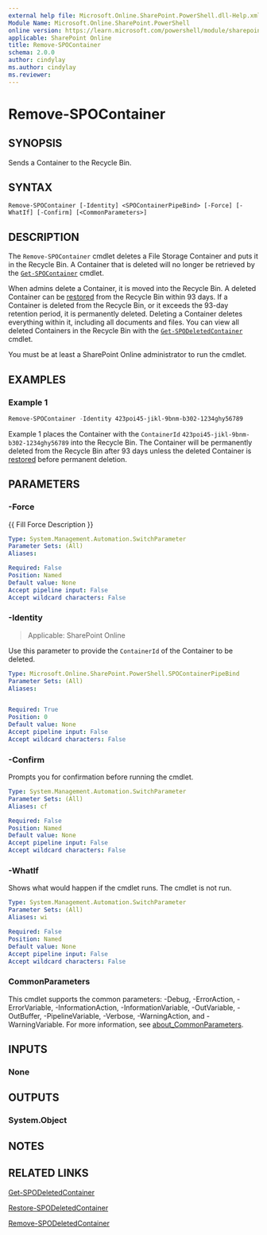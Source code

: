 ```yaml
---
external help file: Microsoft.Online.SharePoint.PowerShell.dll-Help.xml
Module Name: Microsoft.Online.SharePoint.PowerShell
online version: https://learn.microsoft.com/powershell/module/sharepoint-online/remove-spocontainer
applicable: SharePoint Online
title: Remove-SPOContainer
schema: 2.0.0
author: cindylay
ms.author: cindylay
ms.reviewer:
---
```


# Remove-SPOContainer

## SYNOPSIS
Sends a Container to the Recycle Bin.

## SYNTAX

```
Remove-SPOContainer [-Identity] <SPOContainerPipeBind> [-Force] [-WhatIf] [-Confirm] [<CommonParameters>]
```

## DESCRIPTION

The `Remove-SPOContainer` cmdlet deletes a File Storage Container and puts it in the Recycle Bin. A Container that is deleted will no longer be retrieved by the [`Get-SPOContainer`](./Get-SPOContainer.md) cmdlet.

When admins delete a Container, it is moved into the Recycle Bin. A deleted Container can be [restored](./Restore-SPODeletedContainer.md) from the Recycle Bin within 93 days. If a Container is deleted from the Recycle Bin, or it exceeds the 93-day retention period, it is permanently deleted. Deleting a Container deletes everything within it, including all documents and files. You can view all deleted Containers in the Recycle Bin with the [`Get-SPODeletedContainer`](./Get-SPODeletedContainer.md) cmdlet.

You must be at least a SharePoint Online administrator to run the cmdlet.

## EXAMPLES

### Example 1

```powershell
Remove-SPOContainer -Identity 423poi45-jikl-9bnm-b302-1234ghy56789
```

Example 1 places the Container with the `ContainerId` `423poi45-jikl-9bnm-b302-1234ghy56789` into the Recycle Bin. The Container will be permanently deleted from the Recycle Bin after 93 days unless the deleted Container is [restored](./Restore-SPODeletedContainer.md) before permanent deletion.

## PARAMETERS

### -Force
{{ Fill Force Description }}

```yaml
Type: System.Management.Automation.SwitchParameter
Parameter Sets: (All)
Aliases:

Required: False
Position: Named
Default value: None
Accept pipeline input: False
Accept wildcard characters: False
```

### -Identity

> Applicable: SharePoint Online

Use this parameter to provide the `ContainerId` of the Container to be deleted.

```yaml
Type: Microsoft.Online.SharePoint.PowerShell.SPOContainerPipeBind
Parameter Sets: (All)
Aliases:


Required: True
Position: 0
Default value: None
Accept pipeline input: False
Accept wildcard characters: False
```

### -Confirm
Prompts you for confirmation before running the cmdlet.

```yaml
Type: System.Management.Automation.SwitchParameter
Parameter Sets: (All)
Aliases: cf

Required: False
Position: Named
Default value: None
Accept pipeline input: False
Accept wildcard characters: False
```

### -WhatIf
Shows what would happen if the cmdlet runs.
The cmdlet is not run.

```yaml
Type: System.Management.Automation.SwitchParameter
Parameter Sets: (All)
Aliases: wi

Required: False
Position: Named
Default value: None
Accept pipeline input: False
Accept wildcard characters: False
```

### CommonParameters

This cmdlet supports the common parameters: -Debug, -ErrorAction, -ErrorVariable, -InformationAction, -InformationVariable, -OutVariable, -OutBuffer, -PipelineVariable, -Verbose, -WarningAction, and -WarningVariable. For more information, see [about_CommonParameters](https://go.microsoft.com/fwlink/?LinkID=113216).

## INPUTS

### None

## OUTPUTS

### System.Object

## NOTES

## RELATED LINKS

[Get-SPODeletedContainer](./Get-SPODeletedContainer.md)

[Restore-SPODeletedContainer](./Restore-SPODeletedContainer.md)

[Remove-SPODeletedContainer](./Remove-SPODeletedContainer.md)
